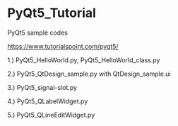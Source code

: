 # PyQt5_Tutorial
PyQt5 sample codes

https://www.tutorialspoint.com/pyqt5/

1.) PyQt5_HelloWorld.py, PyQt5_HelloWorld_class.py

2.) PyQt5_QtDesign_sample.py with QtDesign_sample.ui

3.) PyQt5_signal-slot.py

4.) PyQt5_QLabelWidget.py

5.) PyQt5_QLineEditWidget.py


